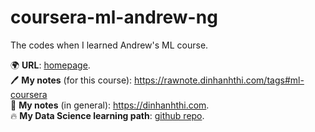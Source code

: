 # coursera-ml-andrew-ng

The codes when I learned Andrew's ML course.

🌍 __URL__: [homepage](https://www.coursera.org/specializations/ibm-data-science-professional-certificate). <br />
🖊 __My notes__ (for this course): <https://rawnote.dinhanhthi.com/tags#ml-coursera> <br />
📙 __My notes__ (in general): <https://dinhanhthi.com>. <br />
🔥 __My Data Science learning path__: [github repo](https://github.com/dinhanhthi/data-science-learning/tree/master/codecademy-data-science).
